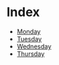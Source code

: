 # Index

- [Monday](#monday)
- [Tuesday](#tuesday)
- [Wednesday](#wednesday)
- [Thursday](#thursday)

